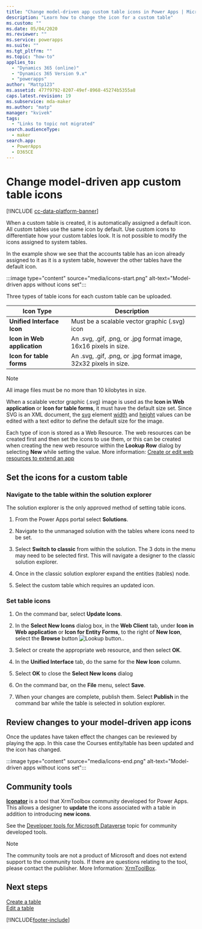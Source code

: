 ```yaml
---
title: "Change model-driven app custom table icons in Power Apps | MicrosoftDocs"
description: "Learn how to change the icon for a custom table"
ms.custom: ""
ms.date: 05/04/2020
ms.reviewer: ""
ms.service: powerapps
ms.suite: ""
ms.tgt_pltfrm: ""
ms.topic: "how-to"
applies_to: 
  - "Dynamics 365 (online)"
  - "Dynamics 365 Version 9.x"
  - "powerapps"
author: "Mattp123"
ms.assetid: 477f9792-8207-49ef-8968-45274b5355a8
caps.latest.revision: 19
ms.subservice: mda-maker
ms.author: "matp"
manager: "kvivek"
tags: 
  - "Links to topic not migrated"
search.audienceType: 
  - maker
search.app: 
  - PowerApps
  - D365CE
---
```

# Change model-driven app custom table icons 

[!INCLUDE [cc-data-platform-banner](../../includes/cc-data-platform-banner.md)]

When a custom table is created, it is automatically assigned a default icon. All custom tables use the same icon by default. Use custom icons to differentiate how your custom tables look. It is not possible to modify the icons assigned to system tables.

In the example show we see that the accounts table has an icon already assigned to it as it is a system table, however the other tables have the default icon.

:::image type="content" source="media/icons-start.png" alt-text="Model-driven apps without icons set":::
  
 Three types of table icons for each custom table can be uploaded. 

|Icon Type  |Description  |
|---------|---------|
|**Unified Interface Icon**|Must be a scalable vector graphic (.svg) icon |
|**Icon in Web application**|An .svg, .gif, .png, or .jpg format image, 16x16 pixels in size.|
|**Icon for table forms**|An .svg, .gif, .png, or .jpg format image, 32x32 pixels in size.|

> [!NOTE]
> All image files must be no more than 10 kilobytes in size.
>
> When a scalable vector graphic (.svg) image is used as the **Icon in Web application** or **Icon for table forms**, it must have the default size set. Since SVG is an XML document, the [svg](https://developer.mozilla.org/docs/Web/SVG/Element/svg) element [width](https://developer.mozilla.org/docs/Web/SVG/Attribute/width) and [height](https://developer.mozilla.org/docs/Web/SVG/Attribute/height) values can be edited with a text editor to define the default size for the image.

Each type of icon is stored as a Web Resource. The web resources can be created first and then set the icons to use them, or this can be created when creating the new web resource within the **Lookup Row** dialog by selecting **New** while setting the value. More information: [Create or edit web resources to extend an app](create-edit-web-resources.md)

## Set the icons for a custom table

### Navigate to the table within the solution explorer

The solution explorer is the only approved method of setting table icons.

1. From the Power Apps portal select **Solutions**.
2. Navigate to the unmanaged solution with the tables where icons need to be set.
3. Select **Switch to classic** from within the solution.  The 3 dots in the menu may need to be selected first.  This will navigate a designer to the classic solution explorer.

4. Once in the classic solution explorer expand the entities (tables) node.

5. Select the custom table which requires an updated icon.

### Set table icons

1. On the command bar, select **Update Icons**.  
  
2. In the **Select New Icons** dialog box, in the **Web Client** tab, under **Icon in Web application** or **Icon for Entity Forms**, to the right of **New Icon**, select the **Browse** button ![Lookup button.](media/lookup-button-4.gif).
3. Select or create the appropriate web resource, and then select **OK**. 
4. In the **Unified Interface** tab, do the same for the **New Icon** column.
5. Select **OK** to close the **Select New Icons** dialog
6. On the command bar, on the **File** menu, select **Save**.  
7. When your changes are complete, publish them. Select **Publish** in the command bar while the table is selected in solution explorer.

## Review changes to your model-driven app icons

Once the updates have taken effect the changes can be reviewed by playing the app.  In this case the Courses entity/table has been updated and the icon has changed.  

:::image type="content" source="media/icons-end.png" alt-text="Model-driven apps without icons set":::

## Community tools

**[Iconator](https://www.xrmtoolbox.com/plugins/MscrmTools.Iconator/)** is a tool that XrmToolbox community developed for Power Apps. This allows a designer to **update** the icons associated with a table in addition to introducing **new icons**.

See the [Developer tools for Microsoft Dataverse](../../developer/data-platform/developer-tools.md) topic for community developed tools.

> [!NOTE]
> The community tools are not a product of Microsoft and does not extend support to the community tools.
> If there are questions relating to the tool, please contact the publisher. More Information: [XrmToolBox](https://www.xrmtoolbox.com).

## Next steps

[Create a table](/powerapps/maker/model-driven-apps/data-platform-create-entity)<br />
[Edit a table](../data-platform/edit-entities.md)


[!INCLUDE[footer-include](../../includes/footer-banner.md)]